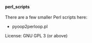 #### perl_scripts

There are a few smaller Perl scripts here:

- pyoop2perloop.pl

License: GNU GPL 3 (or above)
